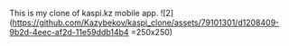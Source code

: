 This is my clone of kaspi.kz mobile app. 
![2](https://github.com/Kazybekov/kaspi_clone/assets/79101301/d1208409-9b2d-4eec-af2d-11e59ddb14b4 =250x250)
